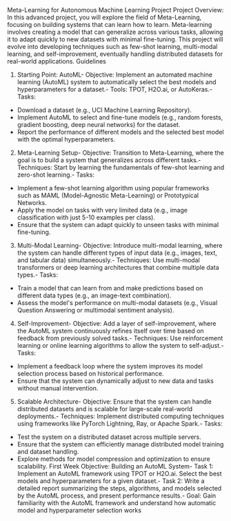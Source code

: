 Meta-Learning for Autonomous Machine Learning Project
 Project Overview:
 In this advanced project, you will explore the field of Meta-Learning, focusing on building systems
 that can learn how to learn. Meta-learning involves creating a model that can generalize across
 various tasks, allowing it to adapt quickly to new datasets with minimal fine-tuning. This project will
 evolve into developing techniques such as few-shot learning, multi-modal learning, and
 self-improvement, eventually handling distributed datasets for real-world applications.
 Guidelines
 1. Starting Point: AutoML- Objective: Implement an automated machine learning (AutoML) system to automatically select the
 best models and hyperparameters for a dataset.- Tools: TPOT, H2O.ai, or AutoKeras.- Tasks:
  - Download a dataset (e.g., UCI Machine Learning Repository).
  - Implement AutoML to select and fine-tune models (e.g., random forests, gradient boosting, deep
 neural networks) for the dataset.
  - Report the performance of different models and the selected best model with the optimal
 hyperparameters.
 2. Meta-Learning Setup- Objective: Transition to Meta-Learning, where the goal is to build a system that generalizes across
 different tasks.- Techniques: Start by learning the fundamentals of few-shot learning and zero-shot learning.- Tasks:
  - Implement a few-shot learning algorithm using popular frameworks such as MAML
 (Model-Agnostic Meta-Learning) or Prototypical Networks.
  - Apply the model on tasks with very limited data (e.g., image classification with just 5-10 examples
 per class).
  - Ensure that the system can adapt quickly to unseen tasks with minimal fine-tuning.
 3. Multi-Modal Learning- Objective: Introduce multi-modal learning, where the system can handle different types of input
 data (e.g., images, text, and tabular data) simultaneously.- Techniques: Use multi-modal transformers or deep learning architectures that combine multiple
 data types.- Tasks:
  - Train a model that can learn from and make predictions based on different data types (e.g., an
 image-text combination).
  - Assess the model's performance on multi-modal datasets (e.g., Visual Question Answering or
 multimodal sentiment analysis).
 4. Self-Improvement- Objective: Add a layer of self-improvement, where the AutoML system continuously refines itself
 over time based on feedback from previously solved tasks.- Techniques: Use reinforcement learning or online learning algorithms to allow the system to
 self-adjust.- Tasks:
  - Implement a feedback loop where the system improves its model selection process based on
 historical performance.
  - Ensure that the system can dynamically adjust to new data and tasks without manual
 intervention.
 5. Scalable Architecture- Objective: Ensure that the system can handle distributed datasets and is scalable for large-scale
 real-world deployments.- Techniques: Implement distributed computing techniques using frameworks like PyTorch Lightning,
Ray, or Apache Spark.- Tasks:
  - Test the system on a distributed dataset across multiple servers.
  - Ensure that the system can efficiently manage distributed model training and dataset handling.
  - Explore methods for model compression and optimization to ensure scalability.
 First Week Objective: Building an AutoML System- Task 1: Implement an AutoML framework using TPOT or H2O.ai. Select the best models and
 hyperparameters for a given dataset.- Task 2: Write a detailed report summarizing the steps, algorithms, and models selected by the
 AutoML process, and present performance results.- Goal: Gain familiarity with the AutoML framework and understand how automatic model and
 hyperparameter selection works
